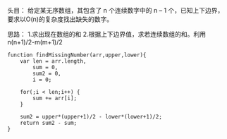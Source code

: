 头目：
给定某无序数组，其包含了 n 个连续数字中的 n – 1 个，已知上下边界，要求以O(n)的复杂度找出缺失的数字。

思路：
1.求出现在数组的和
2.根据上下边界值，求若连续数组的和。利用n(n+1)/2-m(m+1)/2

```
function findMissingNumber(arr,upper,lower){
    var len = arr.length,
        sum = 0,
        sum2 = 0,
        i = 0;

    for(;i < len;i++) {
        sum += arr[i];
    }

    sum2 = upper*(upper+1)/2 - lower*(lower+1)/2;
    return sum2 - sum;
}
```
